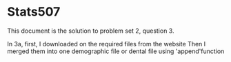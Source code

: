 # Stats507
This document is the solution to problem set 2, question 3.

In 3a, first, I downloaded on the required files from the website
Then I merged them into one demographic file or dental file using 'append'function
